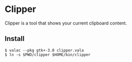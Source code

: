 Clipper
=======

Clipper is a tool that shows your current clipboard content.

## Install

``` console
$ valac --pkg gtk+-3.0 clipper.vala
$ ln -s $PWD/clipper $HOME/bin/clipper
```

